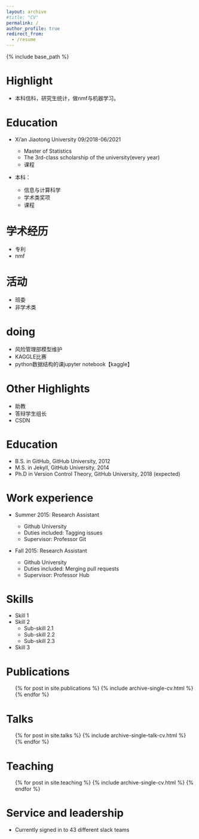 ```yaml
---
layout: archive
#title: "CV"
permalink: /
author_profile: true
redirect_from:
  - /resume
---
```


{% include base_path %}

Highlight
=======
* 本科信科，研究生统计，做nmf与机器学习。

Education
=======
* Xi’an Jiaotong University                                                09/2018-06/2021
  * Master of Statistics
  * The 3rd-class scholarship of the university(every year)
  * 课程

* 本科：
  * 信息与计算科学 
  * 学术类奖项
  * 课程

  
学术经历
======
* 专利
* nmf

活动
======
* 班委
* 非学术类

doing
======
* 风险管理部模型维护
* KAGGLE比赛
* python数据结构的课jupyter notebook【kaggle】


Other Highlights
=======
* 助教
* 答辩学生组长
* CSDN



Education
======
* B.S. in GitHub, GitHub University, 2012
* M.S. in Jekyll, GitHub University, 2014
* Ph.D in Version Control Theory, GitHub University, 2018 (expected)

Work experience
======
* Summer 2015: Research Assistant
  * Github University
  * Duties included: Tagging issues
  * Supervisor: Professor Git

* Fall 2015: Research Assistant
  * Github University
  * Duties included: Merging pull requests
  * Supervisor: Professor Hub
  
Skills
======
* Skill 1
* Skill 2
  * Sub-skill 2.1
  * Sub-skill 2.2
  * Sub-skill 2.3
* Skill 3

Publications
======
  <ul>{% for post in site.publications %}
    {% include archive-single-cv.html %}
  {% endfor %}</ul>
  
Talks
======
  <ul>{% for post in site.talks %}
    {% include archive-single-talk-cv.html %}
  {% endfor %}</ul>
  
Teaching
======
  <ul>{% for post in site.teaching %}
    {% include archive-single-cv.html %}
  {% endfor %}</ul>
  
Service and leadership
======
* Currently signed in to 43 different slack teams
